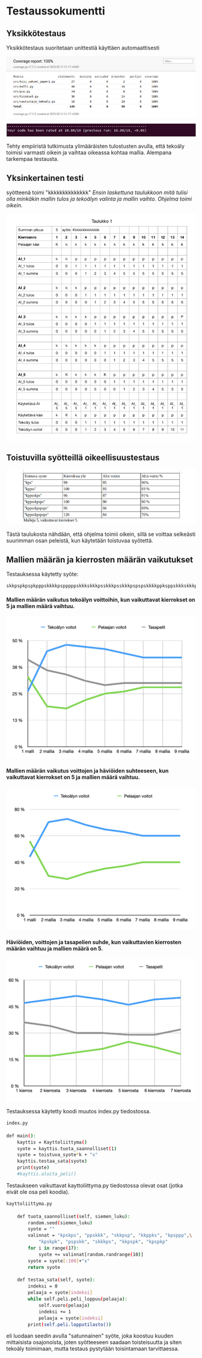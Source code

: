 # Testaussokumentti

## Yksikkötestaus
Yksikkötestaus suoritetaan unittestiä käyttäen automaattisesti

![coverage report](https://github.com/KilpiV/TiraLabra2023/blob/main/Dokumentaatio/kuvat/testikattavuus_unittest.png)

![pylint](https://github.com/KilpiV/TiraLabra2023/blob/main/Dokumentaatio/kuvat/pylint_taso.png)

Tehty empiiristä tutkimusta ylimääräisten tulostusten avulla, että tekoäly toimisi varmasti oikein ja vaihtaa oikeassa kohtaa mallia. Alempana tarkempaa testausta.

## Yksinkertainen testi 
syötteenä toimi "kkkkkkkkkkkkkk"
*Ensin laskettuna taulukkoon mitä tulisi olla minkäkin mallin tulos ja tekoälyn valinta ja mallin vaihto. Ohjelma toimi oikein.*

![testiaineisto taulukko](https://github.com/KilpiV/TiraLabra2023/blob/main/Dokumentaatio/kuvat/KSP-testi-k-t.png)

## Toistuvilla syötteillä oikeellisuustestaus
![AI-toistuva syöte](https://github.com/KilpiV/TiraLabra2023/blob/main/Dokumentaatio/kuvat/Toistuva-syote-AI.png)

Tästä taulukosta nähdään, että ohjelma toimii oikein, sillä se voittaa selkeästi suurimman osan peleistä, kun käytetään toistuvaa syötettä.

## Mallien määrän ja kierrosten määrän vaikutukset
Testauksessa käytetty syöte:
```bash
skkpspkpspkpppskkkkpspppppskkkskkkpsskkkpsskkkpspspskkkkppksppskkkskkkpskpskpspspskkpspskkkpspkpkpskx
```



#### Mallien määrän vaikutus tekoälyn voittoihin, kun vaikuttavat kierrokset on 5 ja mallien määrä vaihtuu.
![mallit](https://github.com/KilpiV/TiraLabra2023/blob/main/Dokumentaatio/kuvat/mallien-maaran-vaikutus.png)


#### Mallien määrän vaikutus voittojen ja häviöiden suhteeseen, kun vaikuttavat kierrokset on 5 ja mallien määrä vaihtuu.
![mallit-ei-tasa](https://github.com/KilpiV/TiraLabra2023/blob/main/Dokumentaatio/kuvat/mallien-maaran-vaikutus-ei-tasapelia.png)


#### Häviöiden, voittojen ja tasapelien suhde, kun vaikuttavien kierrosten määrän vaihtuu ja mallien määrä on 5.
![kierrokset](https://github.com/KilpiV/TiraLabra2023/blob/main/Dokumentaatio/kuvat/vaikuttavien-kierrosten-testaus.png)


Testauksessa käytetty koodi muutos index.py tiedostossa.
```bash
index.py

def main():
    kayttis = Kayttoliittyma()
    syote = kayttis.tuota_saannolliset(1)
    syote = toistuva_syote*k + "x"
    kayttis.testaa_sata(syote)
    print(syote)
    #kayttis.aloita_peli()
```

Testaukseen vaikuttavat kayttoliittyma.py tiedostossa olevat osat (jotka eivät ole osa peli koodia).
```bash
kayttoliittyma.py

    def tuota_saannolliset(self, siemen_luku):
        random.seed(siemen_luku)
        syote = ""
        valinnat = "kpskps", "ppskkk", "skkpsp", "kkppks", "kpsppp",\
            "kpskpk", "pspskk", "skkkps", "kkpspk", "kpspkp"
        for i in range(17): 
            syote += valinnat[random.randrange(10)]
        syote = syote[:100]+"x"
        return syote

    def testaa_sata(self, syote):
        indeksi = 0
        pelaaja = syote[indeksi]
        while self.peli.peli_loppuu(pelaaja):
            self.vuoro(pelaaja)
            indeksi += 1
            pelaaja = syote[indeksi]
        print(self.peli.lopputilasto())
```
eli luodaan seedin avulla "satunnainen" syöte, joka koostuu kuuden mittaisista osajonoista, joten syötteeseen saadaan toisteisuutta ja siten tekoäly toimimaan, mutta testaus pystytään toisintamaan tarvittaessa.

